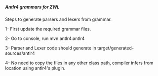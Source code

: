 ##### Antlr4 grammars for ZWL

Steps to generate parsers and lexers from grammar.

1- First update the required grammar files.

2- Go to console, run mvn antlr4:antlr4

3- Parser and Lexer code should generate in target/generated-sources/antlr4

4- No need to copy the files in any other class path, compiler infers from
location using antlr4's plugin.